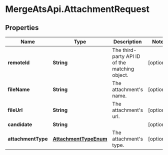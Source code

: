 # MergeAtsApi.AttachmentRequest

## Properties

Name | Type | Description | Notes
------------ | ------------- | ------------- | -------------
**remoteId** | **String** | The third-party API ID of the matching object. | [optional] 
**fileName** | **String** | The attachment&#39;s name. | [optional] 
**fileUrl** | **String** | The attachment&#39;s url. | [optional] 
**candidate** | **String** |  | [optional] 
**attachmentType** | [**AttachmentTypeEnum**](AttachmentTypeEnum.md) | The attachment&#39;s type. | [optional] 


